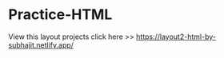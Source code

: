 # Practice-HTML
View this layout projects click here  >> https://layout2-html-by-subhajit.netlify.app/

